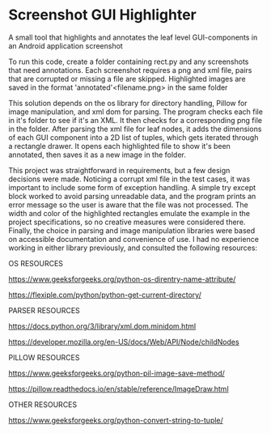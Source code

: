 # Screenshot GUI Highlighter
 A small tool that highlights and annotates the leaf level GUI-components in an Android application screenshot
 
 To run this code, create a folder containing rect.py and any screenshots that need annotations. 
 Each screenshot requires a png and xml file, pairs that are corrupted or missing a file are skipped.
 Highlighted images are saved in the format 'annotated'<filename.png> in the same folder

This solution depends on the os library for directory handling, Pillow for image manipulation, and xml dom for parsing.
The program checks each file in it's folder to see if it's an XML.
It then checks for a corresponding png file in the folder.
After parsing the xml file for leaf nodes, it adds the dimensions of each GUI component into a 2D list of tuples, which gets iterated through a rectangle drawer.
It opens each highlighted file to show it's been annotated, then saves it as a new image in the folder.

This project was straightforward in requirements, but a few design decisions were made. Noticing a corrupt xml file in the test cases, it was important to include some form of exception handling. A simple try except block worked to avoid parsing unreadable data, and the program prints an error message so the user is aware that the file was not processed. The width and color of the highlighted rectangles emulate the example in the project specifications, so no creative measures were considered there. Finally, the choice in parsing and image manipulation libraries were based on accessible documentation and convenience of use. I had no experience working in either library previously, and consulted the following resources:

OS RESOURCES

https://www.geeksforgeeks.org/python-os-direntry-name-attribute/

https://flexiple.com/python/python-get-current-directory/


PARSER RESOURCES

https://docs.python.org/3/library/xml.dom.minidom.html

https://developer.mozilla.org/en-US/docs/Web/API/Node/childNodes


PILLOW RESOURCES

https://www.geeksforgeeks.org/python-pil-image-save-method/

https://pillow.readthedocs.io/en/stable/reference/ImageDraw.html


OTHER RESOURCES

https://www.geeksforgeeks.org/python-convert-string-to-tuple/
